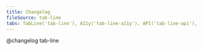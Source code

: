 ```yaml
---
title: Changelog
fileSource: tab-line
tabs: TabLine('tab-line'), A11y('tab-line-a11y'), API('tab-line-api'), Example('tab-line-code'), Changelog('tab-line-changelog')
---
```


@changelog tab-line
